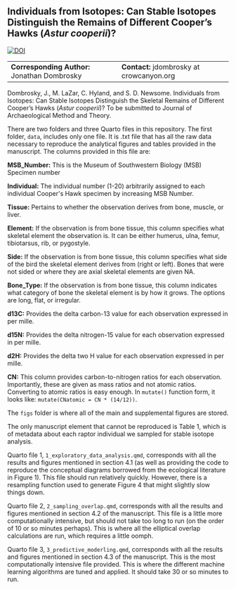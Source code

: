 Individuals from Isotopes: Can Stable Isotopes Distinguish the Remains of 
Different Cooper’s Hawks (*Astur cooperii*)?
--------------------------------------

[![DOI](https://zenodo.org/badge/DOI/10.5281/zenodo.17210625.svg)](https://doi.org/10.5281/zenodo.17210625)

<table>
<colgroup>
<col width="50%" />
<col width="50%" />
</colgroup>
<tbody>
<tr class="odd">
<td align="left"><strong>Corresponding Author:</strong>
Jonathan Dombrosky</td>
<td align="left"><strong>Contact:</strong>
jdombrosky at crowcanyon.org</td>
</tr>
</tbody>
</table>

Dombrosky, J., M. LaZar, C. Hyland, and S. D. Newsome. Individuals from 
Isotopes: Can Stable Isotopes Distinguish the Skeletal Remains of Different 
Cooper’s Hawks (*Astur cooperii*)? To be submitted to Journal of Archaeological 
Method and Theory.

There are two folders and three Quarto files in this repository. The first
folder, `data`, includes only one file. It is .txt file that has all the raw
data necessary to reproduce the analytical figures and tables provided in 
the manuscript. The columns provided in this file are:

  **MSB_Number:** This is the Museum of Southwestern Biology (MSB) Specimen number
  
  **Individual:** The individual number (1-20) arbitrarily assigned to each
  individual Cooper's Hawk specimen by increasing MSB Number.
  
  **Tissue:** Pertains to whether the observation derives from bone, muscle, or 
  liver.
  
  **Element:** If the observation is from bone tissue, this column specifies what
  skeletal element the observation is. It can be either humerus, ulna, femur, 
  tibiotarsus, rib, or pygostyle.
  
  **Side:** If the observation is from bone tissue, this column specifies what 
  side of the bird the skeletal element derives from (right or left). Bones that
  were not sided or where they are axial skeletal elements are given NA.
  
  **Bone_Type:** If the observation is from bone tissue, this column indicates 
  what category of bone the skeletal element is by how it grows. The options are
  long, flat, or irregular.
  
  **d13C:** Provides the delta carbon-13 value for each observation expressed in
  per mille.
  
  **d15N:** Provides the delta nitrogen-15 value for each observation expressed 
  in per mille.
  
  **d2H:** Provides the delta two H value for each observation expressed in per 
  mille.
  
  **CN:** This column provides carbon-to-nitrogen ratios for each observation. 
  Importantly, these are given as mass ratios and not atomic ratios. Converting
  to atomic ratios is easy enough. In `mutate()` function form, it looks like:
  `mutate(CNatomic = CN * (14/12))`.

The `figs` folder is where all of the main and supplemental figures are stored. 

The only manuscript element that cannot be reproduced is Table 1, which is of 
metadata about each raptor individual we sampled for stable isotope analysis. 

Quarto file 1, `1_exploratory_data_analysis.qmd`, corresponds with all the 
results and figures mentioned in section 4.1 (as well as providing the code
to reproduce the conceptual diagrams borrowed from the ecological literature in
Figure 1). This file should run relatively quickly. However, there is a 
resampling function used to generate Figure 4 that might slightly slow things
down.

Quarto file 2, `2_sampling_overlap.qmd`, corresponds with all the results and
figures mentioned in section 4.2 of the manuscript.
This file is a little more computationally intensive, but should not take too 
long to run (on the order of 10 or so minutes perhaps). This is where all the
elliptical overlap calculations are run, which requires a little oomph.

Quarto file 3, `3_predictive_moderling.qmd`, corresponds with all the results
and figures mentioned in section 4.3 of the manuscript. This is the most
computationally intensive file provided. This is where the different machine
learning algorithms are tuned and applied. It should take 30 or so minutes to
run.